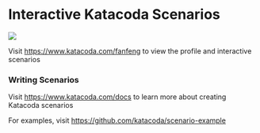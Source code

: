 # Interactive Katacoda Scenarios

[![](http://shields.katacoda.com/katacoda/fanfeng/count.svg)](https://www.katacoda.com/fanfeng "Get your profile on Katacoda.com")

Visit https://www.katacoda.com/fanfeng to view the profile and interactive scenarios

### Writing Scenarios
Visit https://www.katacoda.com/docs to learn more about creating Katacoda scenarios

For examples, visit https://github.com/katacoda/scenario-example
